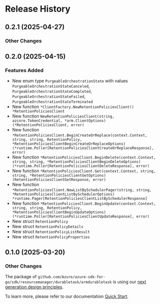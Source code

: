 # Release History

## 0.2.1 (2025-04-27)
### Other Changes


## 0.2.0 (2025-04-15)
### Features Added

- New enum type `PurgeableOrchestrationState` with values `PurgeableOrchestrationStateCanceled`, `PurgeableOrchestrationStateCompleted`, `PurgeableOrchestrationStateFailed`, `PurgeableOrchestrationStateTerminated`
- New function `*ClientFactory.NewRetentionPoliciesClient() *RetentionPoliciesClient`
- New function `NewRetentionPoliciesClient(string, azcore.TokenCredential, *arm.ClientOptions) (*RetentionPoliciesClient, error)`
- New function `*RetentionPoliciesClient.BeginCreateOrReplace(context.Context, string, string, RetentionPolicy, *RetentionPoliciesClientBeginCreateOrReplaceOptions) (*runtime.Poller[RetentionPoliciesClientCreateOrReplaceResponse], error)`
- New function `*RetentionPoliciesClient.BeginDelete(context.Context, string, string, *RetentionPoliciesClientBeginDeleteOptions) (*runtime.Poller[RetentionPoliciesClientDeleteResponse], error)`
- New function `*RetentionPoliciesClient.Get(context.Context, string, string, *RetentionPoliciesClientGetOptions) (RetentionPoliciesClientGetResponse, error)`
- New function `*RetentionPoliciesClient.NewListBySchedulerPager(string, string, *RetentionPoliciesClientListBySchedulerOptions) *runtime.Pager[RetentionPoliciesClientListBySchedulerResponse]`
- New function `*RetentionPoliciesClient.BeginUpdate(context.Context, string, string, RetentionPolicy, *RetentionPoliciesClientBeginUpdateOptions) (*runtime.Poller[RetentionPoliciesClientUpdateResponse], error)`
- New struct `RetentionPolicy`
- New struct `RetentionPolicyDetails`
- New struct `RetentionPolicyListResult`
- New struct `RetentionPolicyProperties`


## 0.1.0 (2025-03-20)
### Other Changes

The package of `github.com/Azure/azure-sdk-for-go/sdk/resourcemanager/durabletask/armdurabletask` is using our [next generation design principles](https://azure.github.io/azure-sdk/general_introduction.html).

To learn more, please refer to our documentation [Quick Start](https://aka.ms/azsdk/go/mgmt).